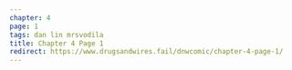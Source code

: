 ```yaml
---
chapter: 4
page: 1
tags: dan lin mrsvodila
title: Chapter 4 Page 1
redirect: https://www.drugsandwires.fail/dnwcomic/chapter-4-page-1/
---
```

